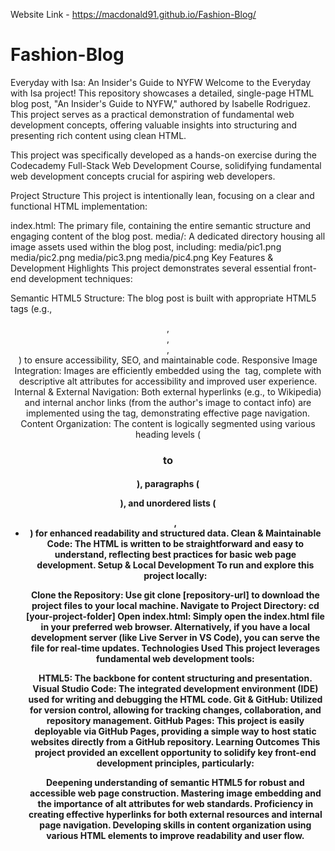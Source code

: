 Website Link - https://macdonald91.github.io/Fashion-Blog/

<h1>Fashion-Blog</h1>

Everyday with Isa: An Insider's Guide to NYFW
Welcome to the Everyday with Isa project! This repository showcases a detailed, single-page HTML blog post, "An Insider's Guide to NYFW," authored by Isabelle Rodriguez. This project serves as a practical demonstration of fundamental web development concepts, offering valuable insights into structuring and presenting rich content using clean HTML.

This project was specifically developed as a hands-on exercise during the Codecademy Full-Stack Web Development Course, solidifying fundamental web development concepts crucial for aspiring web developers.

Project Structure
This project is intentionally lean, focusing on a clear and functional HTML implementation:

index.html: The primary file, containing the entire semantic structure and engaging content of the blog post.
media/: A dedicated directory housing all image assets used within the blog post, including:
media/pic1.png
media/pic2.png
media/pic3.png
media/pic4.png
Key Features & Development Highlights
This project demonstrates several essential front-end development techniques:

Semantic HTML5 Structure: The blog post is built with appropriate HTML5 tags (e.g., <header>, <article>, <section>, <footer>) to ensure accessibility, SEO, and maintainable code.
Responsive Image Integration: Images are efficiently embedded using the <img> tag, complete with descriptive alt attributes for accessibility and improved user experience.
Internal & External Navigation: Both external hyperlinks (e.g., to Wikipedia) and internal anchor links (from the author's image to contact info) are implemented using the <a> tag, demonstrating effective page navigation.
Content Organization: The content is logically segmented using various heading levels (<h1> to <h4>), paragraphs (<p>), and unordered lists (<ul>, <li>) for enhanced readability and structured data.
Clean & Maintainable Code: The HTML is written to be straightforward and easy to understand, reflecting best practices for basic web page development.
Setup & Local Development
To run and explore this project locally:

Clone the Repository: Use git clone [repository-url] to download the project files to your local machine.
Navigate to Project Directory: cd [your-project-folder]
Open index.html: Simply open the index.html file in your preferred web browser. Alternatively, if you have a local development server (like Live Server in VS Code), you can serve the file for real-time updates.
Technologies Used
This project leverages fundamental web development tools:

HTML5: The backbone for content structuring and presentation.
Visual Studio Code: The integrated development environment (IDE) used for writing and debugging the HTML code.
Git & GitHub: Utilized for version control, allowing for tracking changes, collaboration, and repository management.
GitHub Pages: This project is easily deployable via GitHub Pages, providing a simple way to host static websites directly from a GitHub repository.
Learning Outcomes
This project provided an excellent opportunity to solidify key front-end development principles, particularly:

Deepening understanding of semantic HTML5 for robust and accessible web page construction.
Mastering image embedding and the importance of alt attributes for web standards.
Proficiency in creating effective hyperlinks for both external resources and internal page navigation.
Developing skills in content organization using various HTML elements to improve readability and user flow.
